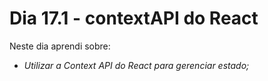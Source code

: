 # Dia 17.1 - contextAPI do React

Neste dia aprendi sobre:

* *Utilizar a Context API do React para gerenciar estado;*
